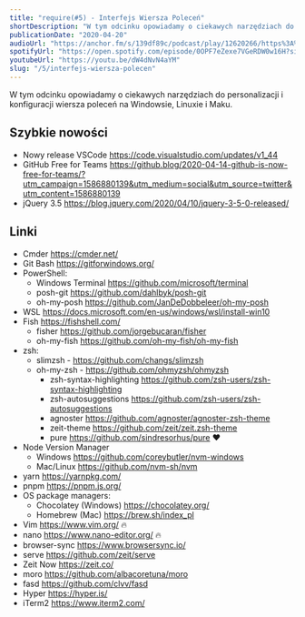 ```yaml
---
title: "require(#5) - Interfejs Wiersza Poleceń"
shortDescription: "W tym odcinku opowiadamy o ciekawych narzędziach do personalizacji i konfiguracji wiersza poleceń na Windowsie, Linuxie i Maku."
publicationDate: "2020-04-20"
audioUrl: "https://anchor.fm/s/139df89c/podcast/play/12620266/https%3A%2F%2Fd3ctxlq1ktw2nl.cloudfront.net%2Fproduction%2F2020-3-19%2F65768575-44100-2-40bf9eb2d672c.mp3"
spotifyUrl: "https://open.spotify.com/episode/0OPF7eZexe7VGeRDW0w16H?si=8w-QCo4AS6uGiyPK2McAeQ"
youtubeUrl: "https://youtu.be/dW4dNvN4aYM"
slug: "/5/interfejs-wiersza-polecen"
---
```


W tym odcinku opowiadamy o ciekawych narzędziach do personalizacji i konfiguracji wiersza poleceń na Windowsie, Linuxie i Maku.

## Szybkie nowości

- Nowy release VSCode https://code.visualstudio.com/updates/v1_44
- GitHub Free for Teams https://github.blog/2020-04-14-github-is-now-free-for-teams/?utm_campaign=1586880139&utm_medium=social&utm_source=twitter&utm_content=1586880139
- jQuery 3.5 https://blog.jquery.com/2020/04/10/jquery-3-5-0-released/

## Linki

- Cmder https://cmder.net/
- Git Bash https://gitforwindows.org/
- PowerShell:
  - Windows Terminal https://github.com/microsoft/terminal
  - posh-git https://github.com/dahlbyk/posh-git
  - oh-my-posh https://github.com/JanDeDobbeleer/oh-my-posh
- WSL https://docs.microsoft.com/en-us/windows/wsl/install-win10
- Fish https://fishshell.com/
  - fisher https://github.com/jorgebucaran/fisher
  - oh-my-fish https://github.com/oh-my-fish/oh-my-fish
- zsh:
  - slimzsh - https://github.com/changs/slimzsh
  - oh-my-zsh - https://github.com/ohmyzsh/ohmyzsh
    - zsh-syntax-highlighting https://github.com/zsh-users/zsh-syntax-highlighting
    - zsh-autosuggestions https://github.com/zsh-users/zsh-autosuggestions
    - agnoster https://github.com/agnoster/agnoster-zsh-theme
    - zeit-theme https://github.com/zeit/zeit.zsh-theme
    - pure https://github.com/sindresorhus/pure ❤️
- Node Version Manager
  - Windows https://github.com/coreybutler/nvm-windows
  - Mac/Linux https://github.com/nvm-sh/nvm
- yarn https://yarnpkg.com/
- pnpm https://pnpm.js.org/
- OS package managers:
  - Chocolatey (Windows) https://chocolatey.org/
  - Homebrew (Mac) https://brew.sh/index_pl
- Vim https://www.vim.org/ 🔥
- nano https://www.nano-editor.org/ 🔥
- browser-sync https://www.browsersync.io/
- serve https://github.com/zeit/serve
- Zeit Now https://zeit.co/
- moro https://github.com/albacoretuna/moro
- fasd https://github.com/clvv/fasd
- Hyper https://hyper.is/
- iTerm2 https://www.iterm2.com/
